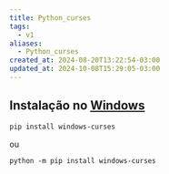 ```yaml
---
title: Python_curses
tags:
  - v1
aliases:
  - Python_curses
created_at: 2024-08-20T13:22:54-03:00
updated_at: 2024-10-08T15:29:05-03:00
---
```


## Instalação no [Windows](../../07/26/Windows.md)


```sh
pip install windows-curses
```

ou 

```
python -m pip install windows-curses
```

